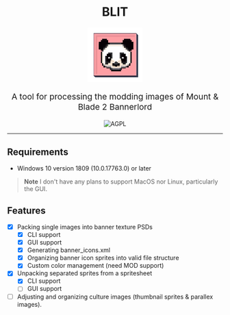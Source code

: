 <div align="center">
<h1><b>BLIT</b></h1>
<img src="docs/assets/logo/icon.png" alt="Logo" />
<p style="font-size:1.2rem;">
A tool for processing the modding images of Mount &amp; Blade 2 Bannerlord
</p>
<img src="https://www.gnu.org/graphics/agplv3-with-text-100x42.png" alt="AGPL" />
</div>

---

## Requirements

- Windows 10 version 1809 (10.0.17763.0) or later

> **Note**
> I don't have any plans to support MacOS nor Linux, particularly the GUI.

## Features

- [x] Packing single images into banner texture PSDs
  - [x] CLI support
  - [x] GUI support
  - [x] Generating banner_icons.xml
  - [x] Organizing banner icon sprites into valid file structure
  - [x] Custom color management (need MOD support)
- [x] Unpacking separated sprites from a spritesheet
  - [x] CLI support
  - [ ] GUI support
- [ ] Adjusting and organizing culture images (thumbnail sprites & parallex images).
